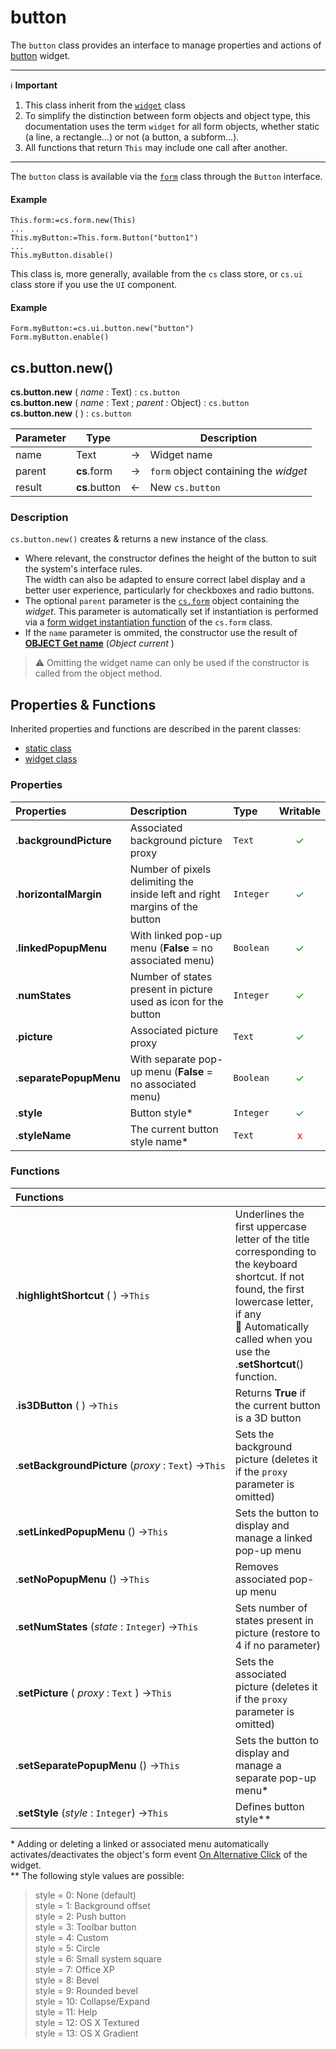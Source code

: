 # button

The `button` class provides an interface to manage properties and actions of [button](https://developer.4d.com/docs/20/FormObjects/buttonOverview) widget.

<hr>

ℹ️ <b>Important</b>

1. This class inherit from the [`widget`](widget.md) class
2. To simplify the distinction between form objects and object type, this documentation uses the term `widget` for all form objects, whether static (a line, a rectangle…) or not (a button, a subform…).
3. All functions that return `This` may include one call after another. 

<hr>

The `button` class is available via the [`form`](form.md#objects) class through the `Button` interface.

#### Example

```4d
This.form:=cs.form.new(This)
...
This.myButton:=This.form.Button("button1")
...
This.myButton.disable()
```

This class is, more generally, available from the `cs` class store, or `cs.ui` class store if you use the `UI` component.

#### Example

```4d
Form.myButton:=cs.ui.button.new("button")
Form.myButton.enable()
```

## <a name="Constructor">cs.button.new()</a>

**cs.button.new** ( *name* : Text) : `cs.button `<br>
**cs.button.new** ( *name* : Text ; *parent* : Object) : `cs.button`<br>
**cs.button.new** ( ) : `cs.button`

|Parameter|Type||Description|
|---|---|---|---|
| name | Text | → | Widget name |
| parent | **cs**.form | → | `form` object containing the *widget* |
| result | **cs**.button | ← | New `cs.button`

### Description

`cs.button.new()` creates & returns a new instance of the class.
 
* Where relevant, the constructor defines the height of the button to suit the system's interface rules.<br>The width can also be adapted to ensure correct label display and a better user experience, particularly for checkboxes and radio buttons.
* The optional `parent` parameter is the [`cs.form`](form.md) object containing the *widget*. This parameter is automatically set if instantiation is performed via a [form widget instantiation function](form.md#objects) of the `cs.form` class.
* If the `name` parameter is ommited, the constructor use the result of **[OBJECT Get name](https://doc.4d.com/4Dv19/4D/19/OBJECT-Get-name.301-5392401.en.html)** (_Object current_ )

> ⚠️ Omitting the widget name can only be used if the constructor is called from the object method.

## <a name="Inherited">Properties & Functions</a>

Inherited properties and functions are described in the parent classes:

* [static class](static.md)
* [widget class](widget.md)

### <a name="Properties">Properties</a>

|Properties|Description|Type|Writable|
|:----------|:-----------|:-----------|:-----------:| 
|.**backgroundPicture** | Associated background picture proxy  | `Text` | <font color="green">✓</font>
|.**horizontalMargin** | Number of pixels delimiting the inside left and right margins of the button | `Integer` | <font color="green">✓</font>
|.**linkedPopupMenu** | With linked pop-up menu (**False** = no associated menu)  | `Boolean` | <font color="green">✓</font>
|.**numStates** | Number of states present in picture used as icon for the button  | `Integer` | <font color="green">✓</font>
|.**picture** | Associated picture proxy  | `Text` | <font color="green">✓</font>
|.**separatePopupMenu** | With separate pop-up menu (**False** = no associated menu)  | `Boolean` | <font color="green">✓</font>
|.**style** | Button style\*  | `Integer` | <font color="green">✓</font>
|.**styleName** | The current button style name\*  | `Text` | <font color="red">x</font>

### <a name="Functions">Functions</a>

| Functions | |
|:-------- |:------ | 
|.**highlightShortcut** ( ) →`This` | Underlines the first uppercase letter of the title corresponding to the keyboard shortcut. If not found, the first lowercase letter, if any<br>📌 Automatically called when you use the .**setShortcut**() function.
|.**is3DButton** ( ) →`This` | Returns **True** if the current button is a 3D button
|.**setBackgroundPicture** (*proxy* : `Text`) →`This` | Sets the background picture (deletes it if the `proxy` parameter is omitted)
|.**setLinkedPopupMenu** () →`This` | Sets the button to display and manage a linked pop-up menu
|.**setNoPopupMenu** () →`This` | Removes associated pop-up menu
|.**setNumStates** (*state* : `Integer`) →`This` | Sets number of states present in picture (restore to 4 if no parameter)
|.**setPicture** ( *proxy* : `Text` ) →`This` | Sets the associated picture (deletes it if the `proxy` parameter is omitted)
|.**setSeparatePopupMenu** () →`This` | Sets the button to display and manage a separate pop-up menu\*
|.**setStyle** (*style* : `Integer`) →`This` | Defines button style\*\*

\* Adding or deleting a linked or associated menu automatically activates/deactivates the object's form event <u>On Alternative Click</u> of the widget. 
<br>\*\* The following style values are possible:
>style = 0: None (default)<br>style = 1: Background offset<br>style = 2: Push button<br>style = 3: Toolbar button<br>style = 4: Custom<br>style = 5: Circle<br>style = 6: Small system square<br>style = 7: Office XP<br>style = 8: Bevel<br>style = 9: Rounded bevel<br>style = 10: Collapse/Expand<br>style = 11: Help<br>style = 12: OS X Textured<br>style = 13: OS X Gradient
	

